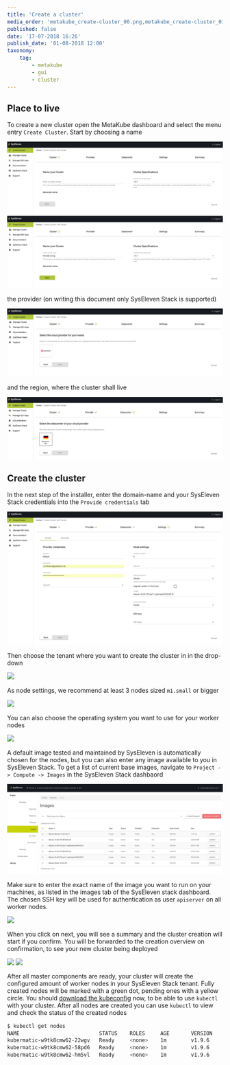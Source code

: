 ```yaml
---
title: 'Create a cluster'
media_order: 'metakube_create-cluster_00.png,metakube_create-cluster_01.png,metakube_create-cluster_02.png,metakube_create-cluster_03.png,metakube_create-cluster_06.png,metakube_create-cluster_08.png,metakube_create-cluster_09.png,metakube_create-cluster_10.png,metakube_create-cluster_07.png,metakube_create-cluster_05.png,metakube_create-cluster_06.png,metakube_create-cluster_11.png,metakube_create-cluster_12.png'
published: false
date: '17-07-2018 16:26'
publish_date: '01-08-2018 12:00'
taxonomy:
    tag:
        - metakube
        - gui
        - cluster
---
```


## Place to live

To create a new cluster open the MetaKube dashboard and select the menu entry `Create Cluster`.
Start by choosing a name

![](metakube_create-cluster_00.png)
![](metakube_create-cluster_01.png)

the provider (on writing this document only SysEleven Stack is supported)

![](metakube_create-cluster_02.png)

and the region, where the cluster shall live

![](metakube_create-cluster_03.png)

## Create the cluster

In the next step of the installer, enter the domain-name and your SysEleven Stack credentials into the `Provide credentials` tab

![](metakube_create-cluster_06.png)

Then choose the tenant where you want to create the cluster in in the drop-down

![](metakube_create-cluster_07.png)

As node settings, we recommend at least 3 nodes sized `m1.small` or bigger

![](metakube_create-cluster_08.png)

You can also choose the operating system you want to use for your worker nodes

![](metakube_create-cluster_09.png)

A default image tested and maintained by SysEleven is automatically chosen for the nodes, but you can also enter any image available to you in SysEleven Stack. To get a list of current base images, navigate to `Project -> Compute -> Images` in the SysEleven Stack dashbaord

![](metakube_create-cluster_05.png)

Make sure to enter the exact name of the image you want to run on your machines, as listed in the images tab of the SysEleven stack dashboard.  
The chosen SSH key will be used for authentication as user `apiserver` on all worker nodes.

![](metakube_create-cluster_10.png)

When you click on next, you will see a summary and the cluster creation will start if you confirm. You will be forwarded to the creation overview on confirmation, to see your new cluster being deployed

![](metakube_create-cluster_11.png)
![](metakube_create-cluster_12.png)

After all master components are ready, your cluster will create the configured amount of worker nodes in your SysEleven Stack tenant. Fully created nodes will be marked with a green dot, pending ones with a yellow circle. You should [download the kubeconfig](/tutorials/download-the-kubeconfig) now, to be able to use `kubectl` with your cluster.
After all nodes are created you can use `kubectl` to view and check the status of the created nodes

```bash
$ kubectl get nodes
NAME                          STATUS    ROLES     AGE       VERSION
kubermatic-w9tk8cmw62-22wgv   Ready     <none>    1m        v1.9.6
kubermatic-w9tk8cmw62-58pd6   Ready     <none>    1m        v1.9.6
kubermatic-w9tk8cmw62-hm5vl   Ready     <none>    1m        v1.9.6
```